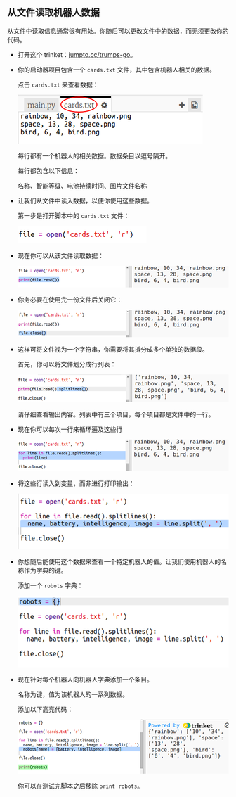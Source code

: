 ## 从文件读取机器人数据

从文件中读取信息通常很有用处。你随后可以更改文件中的数据，而无须更改你的代码。 



+ 打开这个 trinket：<a href="http://jumpto.cc/trumps-go" target="_blank">jumpto.cc/trumps-go</a>。 

+ 你的启动器项目包含一个 `cards.txt` 文件，其中包含机器人相关的数据。 

  点击 `cards.txt` 来查看数据：

  ![screenshot](images/robotrumps-cards.png)

  每行都有一个机器人的相关数据。数据条目以逗号隔开。 

  每行都包含以下信息：

  名称、智能等级、电池持续时间、图片文件名称


+ 让我们从文件中读入数据，以便你使用这些数据。 

  第一步是打开脚本中的 `cards.txt` 文件：
  
  ![screenshot](images/robotrumps-open.png)
  
+ 现在你可以从该文件读取数据：

  ![screenshot](images/robotrumps-read.png)
  
+ 你务必要在使用完一份文件后关闭它：

  ![screenshot](images/robotrumps-close.png)

+ 这样可将文件视为一个字符串，你需要将其拆分成多个单独的数据段。 

  首先，你可以将文件划分成行列表：

  ![screenshot](images/robotrumps-lines.png)
  
  请仔细查看输出内容。列表中有三个项目，每个项目都是文件中的一行。 
  
+ 现在你可以每次一行来循环遍及这些行

  ![screenshot](images/robotrumps-loop.png)
  
+ 将这些行读入到变量，而非进行打印输出：

  ![screenshot](images/robotrumps-variables.png)
  
+ 你想随后能使用这个数据来查看一个特定机器人的值。让我们使用机器人的名称作为字典的键。 

  添加一个 `robots` 字典：

  ![screenshot](images/robotrumps-dict.png)
  
+ 现在针对每个机器人向机器人字典添加一个条目。 

  名称为键，值为该机器人的一系列数据。 

  添加以下高亮代码：
 
  ![screenshot](images/robotrumps-data.png)
  
  你可以在测试完脚本之后移除 `print robots`。 


